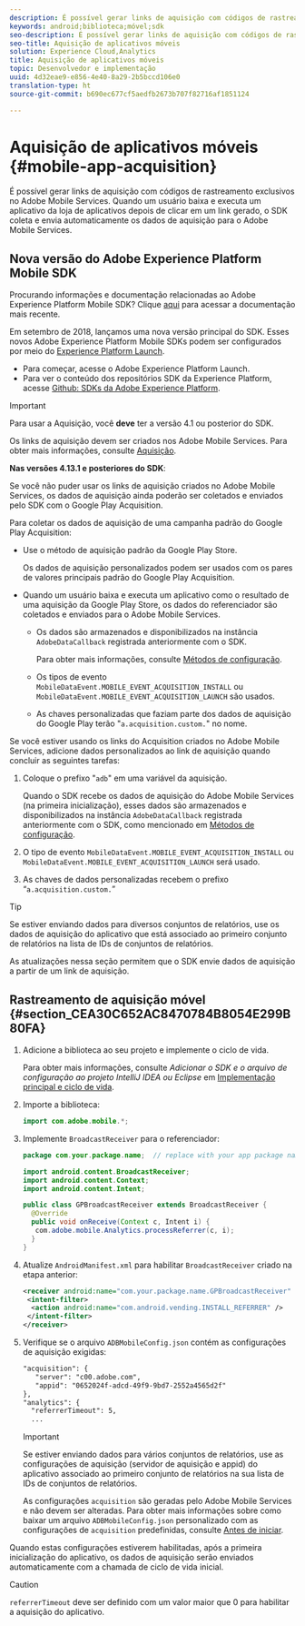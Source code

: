```yaml
---
description: É possível gerar links de aquisição com códigos de rastreamento exclusivos no Adobe Mobile Services. Quando um usuário baixa e executa um aplicativo da loja de aplicativos depois de clicar em um link gerado, o SDK coleta e envia automaticamente os dados de aquisição para o Adobe Mobile Services.
keywords: android;biblioteca;móvel;sdk
seo-description: É possível gerar links de aquisição com códigos de rastreamento exclusivos no Adobe Mobile Services. Quando um usuário baixa e executa um aplicativo da loja de aplicativos depois de clicar em um link gerado, o SDK coleta e envia automaticamente os dados de aquisição para o Adobe Mobile Services.
seo-title: Aquisição de aplicativos móveis
solution: Experience Cloud,Analytics
title: Aquisição de aplicativos móveis
topic: Desenvolvedor e implementação
uuid: 4d32eae9-e856-4e40-8a29-2b5bccd106e0
translation-type: ht
source-git-commit: b690ec677cf5aedfb2673b707f82716af1851124

---
```



# Aquisição de aplicativos móveis {#mobile-app-acquisition}

É possível gerar links de aquisição com códigos de rastreamento exclusivos no Adobe Mobile Services. Quando um usuário baixa e executa um aplicativo da loja de aplicativos depois de clicar em um link gerado, o SDK coleta e envia automaticamente os dados de aquisição para o Adobe Mobile Services.

## Nova versão do Adobe Experience Platform Mobile SDK

Procurando informações e documentação relacionadas ao Adobe Experience Platform Mobile SDK? Clique [aqui](https://aep-sdks.gitbook.io/docs/) para acessar a documentação mais recente.

Em setembro de 2018, lançamos uma nova versão principal do SDK. Esses novos Adobe Experience Platform Mobile SDKs podem ser configurados por meio do [Experience Platform Launch](https://www.adobe.com/br/experience-platform/launch.html).

* Para começar, acesse o Adobe Experience Platform Launch.
* Para ver o conteúdo dos repositórios SDK da Experience Platform, acesse [Github: SDKs da Adobe Experience Platform](https://github.com/Adobe-Marketing-Cloud/acp-sdks).

>[!IMPORTANT]
>
>Para usar a Aquisição, você **deve** ter a versão 4.1 ou posterior do SDK.

Os links de aquisição devem ser criados nos Adobe Mobile Services. Para obter mais informações, consulte [Aquisição](/help/using/acquisition-main/acquisition-main.md).

**Nas versões 4.13.1 e posteriores do SDK**:

Se você não puder usar os links de aquisição criados no Adobe Mobile Services, os dados de aquisição ainda poderão ser coletados e enviados pelo SDK com o Google Play Acquisition.

Para coletar os dados de aquisição de uma campanha padrão do Google Play Acquisition:

* Use o método de aquisição padrão da Google Play Store.

   Os dados de aquisição personalizados podem ser usados com os pares de valores principais padrão do Google Play Acquisition.

* Quando um usuário baixa e executa um aplicativo como o resultado de uma aquisição da Google Play Store, os dados do referenciador são coletados e enviados para o Adobe Mobile Services.

   * Os dados são armazenados e disponibilizados na instância `AdobeDataCallback` registrada anteriormente com o SDK.

      Para obter mais informações, consulte [Métodos de configuração](/help/android/configuration/methods.md).

   * Os tipos de evento `MobileDataEvent.MOBILE_EVENT_ACQUISITION_INSTALL` ou `MobileDataEvent.MOBILE_EVENT_ACQUISITION_LAUNCH` são usados.

   * As chaves personalizadas que faziam parte dos dados de aquisição do Google Play terão "`a.acquisition.custom.`" no nome.

Se você estiver usando os links do Acquisition criados no Adobe Mobile Services, adicione dados personalizados ao link de aquisição quando concluir as seguintes tarefas:

1. Coloque o prefixo "`adb`" em uma variável da aquisição.

   Quando o SDK recebe os dados de aquisição do Adobe Mobile Services (na primeira inicialização), esses dados são armazenados e disponibilizados na instância `AdobeDataCallback` registrada anteriormente com o SDK, como mencionado em [Métodos de configuração](/help/android/configuration/methods.md).

1. O tipo de evento `MobileDataEvent.MOBILE_EVENT_ACQUISITION_INSTALL` ou `MobileDataEvent.MOBILE_EVENT_ACQUISITION_LAUNCH` será usado.

1. As chaves de dados personalizadas recebem o prefixo “`a.acquisition.custom.`”

>[!TIP]
>
>Se estiver enviando dados para diversos conjuntos de relatórios, use os dados de aquisição do aplicativo que está associado ao primeiro conjunto de relatórios na lista de IDs de conjuntos de relatórios.

As atualizações nessa seção permitem que o SDK envie dados de aquisição a partir de um link de aquisição.

## Rastreamento de aquisição móvel {#section_CEA30C652AC8470784B8054E299B80FA}

1. Adicione a biblioteca ao seu projeto e implemente o ciclo de vida.

   Para obter mais informações, consulte *Adicionar o SDK e o arquivo de configuração ao projeto IntelliJ IDEA ou Eclipse* em [Implementação principal e ciclo de vida](/help/android/getting-started/dev-qs.md).

1. Importe a biblioteca:

   ```java
   import com.adobe.mobile.*;
   ```

1. Implemente `BroadcastReceiver` para o referenciador:

   ```java
   package com.your.package.name;  // replace with your app package name 
   
   import android.content.BroadcastReceiver; 
   import android.content.Context; 
   import android.content.Intent; 
   
   public class GPBroadcastReceiver extends BroadcastReceiver { 
     @Override 
     public void onReceive(Context c, Intent i) { 
      com.adobe.mobile.Analytics.processReferrer(c, i); 
     } 
   }
   ```

1. Atualize `AndroidManifest.xml` para habilitar `BroadcastReceiver` criado na etapa anterior:

   ```xml
   <receiver android:name="com.your.package.name.GPBroadcastReceiver" android:exported="true"> 
    <intent-filter> 
     <action android:name="com.android.vending.INSTALL_REFERRER" /> 
    </intent-filter> 
   </receiver>
   ```

1. Verifique se o arquivo `ADBMobileConfig.json` contém as configurações de aquisição exigidas:

   ```xml
   "acquisition": { 
      "server": "c00.adobe.com", 
      "appid": "0652024f-adcd-49f9-9bd7-2552a4565d2f" 
   }, 
   "analytics": { 
     "referrerTimeout": 5, 
     ...
   ```

   >[!IMPORTANT]
   >
   >Se estiver enviando dados para vários conjuntos de relatórios, use as configurações de aquisição (servidor de aquisição e appid) do aplicativo associado ao primeiro conjunto de relatórios na sua lista de IDs de conjuntos de relatórios.

   As configurações `acquisition` são geradas pelo Adobe Mobile Services e não devem ser alteradas. Para obter mais informações sobre como baixar um arquivo `ADBMobileConfig.json` personalizado com as configurações de `acquisition` predefinidas, consulte [Antes de iniciar](/help/android/getting-started/requirements.md).

Quando estas configurações estiverem habilitadas, após a primeira inicialização do aplicativo, os dados de aquisição serão enviados automaticamente com a chamada de ciclo de vida inicial.

>[!CAUTION]
>
>`referrerTimeout` deve ser definido com um valor maior que 0 para habilitar a aquisição do aplicativo.
